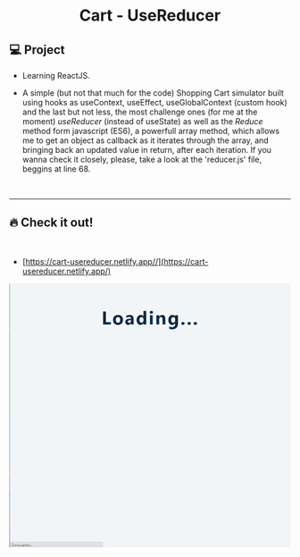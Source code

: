 <h1 align="center">
  Cart - UseReducer

## 💻 Project

- Learning ReactJS.

- A simple (but not that much for the code) Shopping Cart simulator built using hooks as useContext, useEffect, useGlobalContext (custom hook) and the last but not less, the most challenge ones (for me at the moment) _useReducer_ (instead of useState) as well as the _Reduce_ method form javascript (ES6), a powerfull array method, which allows me to get an object as callback as it iterates through the array, and bringing back an updated value in return, after each iteration. If you wanna check it closely, please, take a look at the 'reducer.js' file, beggins at line 68.

<p>&nbsp;&nbsp;</p>

---

## 🔥 Check it out!

</br>

- [https://cart-usereducer.netlify.app//](https://cart-usereducer.netlify.app/)
<p align="center">
  <img src="src/images/cart-gif.gif" />
</p>

<p>&nbsp;&nbsp;</p>
